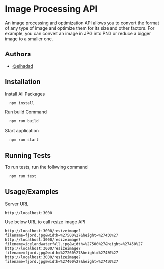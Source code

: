 
# Image Processing API

An image processing and optimization API allows you to convert the format of any type of image and optimize them for its size and other factors. For example, you can convert an image in JPG into PNG or reduce a bigger image to a smaller one.



## Authors

- [@elhadad](https://github.com/elhaddad1)


## Installation

Install All Packages

```bash
  npm install
```

Run build Command 
```bash
  npm run build
```
Start application
    
```bash
  npm run start
```

## Running Tests

To run tests, run the following command

```bash
  npm run test
```


## Usage/Examples

Server URL

```URL
http://localhost:3000
```

Use below URL to call resize image API

```URL
http://localhost:3000/resizeimage?filename=fjord.jpg&width=%27500%27&height=%27450%27
http://localhost:3000/resizeimage?filename=icelandwaterfall.jpg&width=%27500%27&height=%27450%27
http://localhost:3000/resizeimage?filename=fjord.jpg&width=%27260%27&height=%27450%27
http://localhost:3000/resizeimage?filename=fjord.jpg&width=%27400%27&height=%27450%27
```

